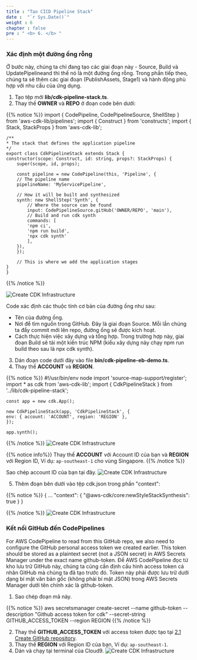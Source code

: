 ```yaml
---
title : "Tạo CICD Pipeline Stack"
date :  "`r Sys.Date()`" 
weight : 6
chapter : false
pre : " <b> 6. </b> "
---
```

### Xác định một đường ống rỗng
Ở bước này, chúng ta chỉ đang tạo các giai đoạn này - Source, Build và UpdatePipelineand thì thế nó là một đường ống rỗng. Trong phần tiếp theo, chúng ta sẽ thêm các giai đoạn (PublishAssets, Stage1) và hành động phù hợp với nhu cầu của ứng dụng.

1. Tạo tệp mới **lib/cdk-pipeline-stack.ts**. 
2. Thay thế **OWNER** và **REPO** ở đoạn code bên dưới:

{{% notice %}}
    import { CodePipeline, CodePipelineSource, ShellStep } from 'aws-cdk-lib/pipelines';
    import { Construct } from 'constructs';
    import {  Stack, StackProps } from 'aws-cdk-lib';

    /**
    * The stack that defines the application pipeline
    */
    export class CdkPipelineStack extends Stack {
    constructor(scope: Construct, id: string, props?: StackProps) {
        super(scope, id, props);

        const pipeline = new CodePipeline(this, 'Pipeline', {
        // The pipeline name
        pipelineName: 'MyServicePipeline',

        // How it will be built and synthesized
        synth: new ShellStep('Synth', {
            // Where the source can be found
            input: CodePipelineSource.gitHub('OWNER/REPO', 'main'),   
            // Build and run cdk synth
            commands: [
            'npm ci',
            'npm run build',
            'npx cdk synth'
            ],
        }),
        });

        // This is where we add the application stages
    }
    }

{{% /notice %}}

![Create CDK Infrastructure](../../images/6.cicdpipeline/6.1addfile.png?pc=90pt)

Code xác định các thuộc tính cơ bản của đường ống như sau:
+ Tên của đường ống.
+ Nơi để tìm nguồn trong GitHub. Đây là giai đoạn Source. Mỗi lần chúng ta đẩy commit mới lên repo, đường ống sẽ được kích hoạt.
+ Cách thực hiện việc xây dựng và tổng hợp. Trong trường hợp này, giai đoạn Build sẽ tải một kiến trúc NPM (kiểu xây dựng này chạy npm run build theo sau là npx cdk synth).

3. Dán đoạn code dưới đây vào file **bin/cdk-pipeline-eb-demo.ts**.
4. Thay thế **ACCOUNT** và **REGION**.

{{% notice %}}
    #!/usr/bin/env node
    import 'source-map-support/register';
    import * as cdk from 'aws-cdk-lib';
    import { CdkPipelineStack } from '../lib/cdk-pipeline-stack';

    const app = new cdk.App();

    new CdkPipelineStack(app, 'CdkPipelineStack', {
    env: { account: 'ACCOUNT', region: 'REGION' },
    });

    app.synth();
{{% /notice %}}
![Create CDK Infrastructure](../../images/6.cicdpipeline/6.2accountid.png?pc=90pt)

{{% notice info%}}
Thay thế **ACCOUNT** với Account ID của bạn và **REGION** với Region ID, Ví dụ: ```ap-southeast-1``` cho vùng Singapore.
{{% /notice %}}

Sao chép account ID của bạn tại đây.
![Create CDK Infrastructure](../../images/6.cicdpipeline/6.3accountid.png?pc=90pt)

5. Thêm đoạn bên dưới vào tệp cdk.json trong phần "context":

{{% notice %}}
    {
    ...
    "context": {
        "@aws-cdk/core:newStyleStackSynthesis": true
    }
    }

{{% /notice %}}
![Create CDK Infrastructure](../../images/6.cicdpipeline/6.4cdkjson.png?pc=90pt)

### Kết nối GitHub đến CodePipelines
For AWS CodePipeline to read from this GitHub repo, we also need to configure the GitHub personal access token we created earlier.
This token should be stored as a plaintext secret (not a JSON secret) in AWS Secrets Manager under the exact name github-token.
Để AWS CodePipeline đọc từ kho lưu trữ GitHub này, chúng ta cũng cần định cấu hình access token cá nhân GitHub mà chúng ta đã tạo trước đó.
Token này phải được lưu trữ dưới dạng bí mật văn bản gốc (không phải bí mật JSON) trong AWS Secrets Manager dưới tên chính xác là github-token.
1. Sao chép đoạn mã này.

{{% notice %}}
    aws secretsmanager  create-secret --name github-token --description "Github access token for cdk" --secret-string GITHUB_ACCESS_TOKEN --region REGION
{{% /notice %}}

2. Thay thế **GITHUB_ACCESS_TOKEN** với access token được tạo tại [2.1 Create GitHub repository](../2-preparation/2.1-createrepo/).
3. Thay thế **REGION** với Region ID của bạn, Ví dụ: ```ap-southeast-1```.
4. Dán và chạy tại terminal của Cloud9.
![Create CDK Infrastructure](../../images/6.cicdpipeline/6.5accesstoken.png?pc=90pt)